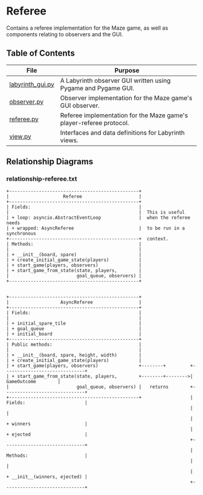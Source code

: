 # Referee
Contains a referee implementation for the Maze game, as well as components relating to observers and the GUI.


## Table of Contents
| File | Purpose |
| ---- | ------- |
| [labyrinth_gui.py](labyrinth_gui.py) | A Labyrinth observer GUI written using Pygame and Pygame GUI. |
| [observer.py](observer.py) | Observer implementation for the Maze game's GUI observer. |
| [referee.py](referee.py) | Referee implementation for the Maze game's player-referee protocol. |
| [view.py](view.py) | Interfaces and data definitions for Labyrinth views. |


## Relationship Diagrams
### relationship-referee.txt
```ascii
+------------------------------------------------+
|                    Referee                     |
+------------------------------------------------+
| Fields:                                        |
|                                                |  This is useful
| + loop: asyncio.AbstractEventLoop              |  when the referee needs
| + wrapped: AsyncReferee                        |  to be run in a synchronous
+------------------------------------------------+  context.
| Methods:                                       |
|                                                |
| + __init__(board, spare)                       |
| + create_initial_game_state(players)           |
| + start_game(players, observers)               |
| + start_game_from_state(state, players,        |
|                         goal_queue, observers) |
+------------------------------------------------+


+------------------------------------------------+
|                   AsyncReferee                 |
+------------------------------------------------+
| Fields:                                        |
|                                                |
| + initial_spare_tile                           |
| + goal_queue                                   |
| + initial_board                                |
+------------------------------------------------+
| Public methods:                                |
|                                                |
| + __init__(board, spare, height, width)        |
| + create_initial_game_state(players)           |
| + start_game(players, observers)               +--------+         +------------------------------+
| + start_game_from_state(state, players,        +--------+-------->|           GameOutcome        |
|                         goal_queue, observers) |   returns        +------------------------------+
+------------------------------------------------+                  | Fields:                      |
                                                                    |                              |
                                                                    | + winners                    |
                                                                    | + ejected                    |
                                                                    +------------------------------+
                                                                    | Methods:                     |
                                                                    |                              |
                                                                    | + __init__(winners, ejected) |
                                                                    +------------------------------+
```


